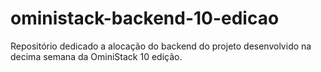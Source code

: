 # oministack-backend-10-edicao
Repositório dedicado a alocação do backend do projeto desenvolvido na decima semana da OminiStack 10 edição.
